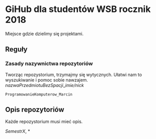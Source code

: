 # GiHub dla studentów WSB rocznik 2018
Miejsce gdzie dzielimy się projektami.
## Reguły
### Zasady nazywnictwa repozytoriów
Tworząc repozystorium, trzymajmy się wytycznych. Ułatwi nam to wyszukiwanie i pomoc sobie nawzajem.
*nazwaPrzedmiotuBezSpacji*_*imie/nick*
``` 
ProgramowanieKomputerow_Marcin 
```
 
## Opis repozytoriów 
 
Każde repozystorium musi mieć opis. 
 
*SemestrX*, *
